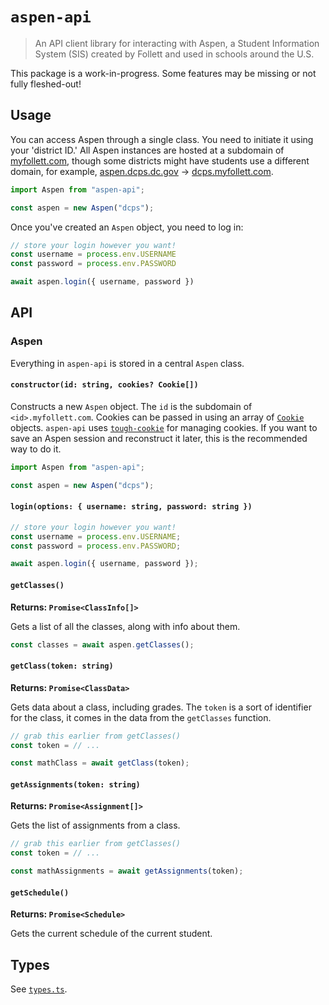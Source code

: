 # `aspen-api`

> An API client library for interacting with Aspen, a Student Information System (SIS) created by Follett and used in schools around the U.S.

This package is a work-in-progress. Some features may be missing or not fully fleshed-out!

## Usage

You can access Aspen through a single class. You need to initiate it using your 'district ID.' All Aspen instances are hosted at a subdomain of [myfollett.com](https://myfollett.com), though some districts might  have students use a different domain, for example, [aspen.dcps.dc.gov](https://aspen.dcps.dc.gov) -> [dcps.myfollett.com](https://dcps.myfollett.com).

```ts
import Aspen from "aspen-api";

const aspen = new Aspen("dcps");
```

Once you've created an `Aspen` object, you need to log in:

```ts
// store your login however you want!
const username = process.env.USERNAME
const password = process.env.PASSWORD

await aspen.login({ username, password })
```

## API

### Aspen

Everything in `aspen-api` is stored in a central `Aspen` class.

#### `constructor(id: string, cookies? Cookie[])`

Constructs a new `Aspen` object. The `id` is the subdomain of `<id>.myfollett.com`. Cookies can be passed in using an array of [`Cookie`](https://github.com/salesforce/tough-cookie#cookie) objects. `aspen-api` uses [`tough-cookie`](https://www.npmjs.com/package/tough-cookie) for managing cookies. If you want to save an Aspen session and reconstruct it later, this is the recommended way to do it.

```ts
import Aspen from "aspen-api";

const aspen = new Aspen("dcps");
```

#### `login(options: { username: string, password: string })`

```ts
// store your login however you want!
const username = process.env.USERNAME;
const password = process.env.PASSWORD;

await aspen.login({ username, password });
```

#### `getClasses()`

**Returns: `Promise<ClassInfo[]>`**

Gets a list of all the classes, along with info about them.

```ts
const classes = await aspen.getClasses();
```

#### `getClass(token: string)`

**Returns: `Promise<ClassData>`**

Gets data about a class, including grades. The `token` is a sort of identifier for the class, it comes in the data from the `getClasses` function.

```ts
// grab this earlier from getClasses()
const token = // ...

const mathClass = await getClass(token);
```

#### `getAssignments(token: string)`

**Returns: `Promise<Assignment[]>`**

Gets the list of assignments from a class.

```ts
// grab this earlier from getClasses()
const token = // ...

const mathAssignments = await getAssignments(token);
```

#### `getSchedule()`

**Returns: `Promise<Schedule>`**

Gets the current schedule of the current student.

## Types

See [`types.ts`](src/types.ts).
